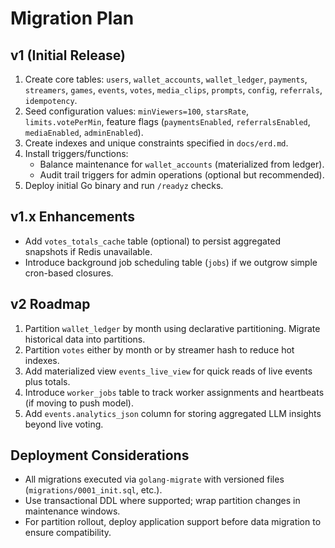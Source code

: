 # Migration Plan

## v1 (Initial Release)
1. Create core tables: `users`, `wallet_accounts`, `wallet_ledger`, `payments`, `streamers`, `games`, `events`, `votes`, `media_clips`, `prompts`, `config`, `referrals`, `idempotency`.
2. Seed configuration values: `minViewers=100`, `starsRate`, `limits.votePerMin`, feature flags (`paymentsEnabled`, `referralsEnabled`, `mediaEnabled`, `adminEnabled`).
3. Create indexes and unique constraints specified in `docs/erd.md`.
4. Install triggers/functions:
   - Balance maintenance for `wallet_accounts` (materialized from ledger).
   - Audit trail triggers for admin operations (optional but recommended).
5. Deploy initial Go binary and run `/readyz` checks.

## v1.x Enhancements
- Add `votes_totals_cache` table (optional) to persist aggregated snapshots if Redis unavailable.
- Introduce background job scheduling table (`jobs`) if we outgrow simple cron-based closures.

## v2 Roadmap
1. Partition `wallet_ledger` by month using declarative partitioning. Migrate historical data into partitions.
2. Partition `votes` either by month or by streamer hash to reduce hot indexes.
3. Add materialized view `events_live_view` for quick reads of live events plus totals.
4. Introduce `worker_jobs` table to track worker assignments and heartbeats (if moving to push model).
5. Add `events.analytics_json` column for storing aggregated LLM insights beyond live voting.

## Deployment Considerations
- All migrations executed via `golang-migrate` with versioned files (`migrations/0001_init.sql`, etc.).
- Use transactional DDL where supported; wrap partition changes in maintenance windows.
- For partition rollout, deploy application support before data migration to ensure compatibility.

